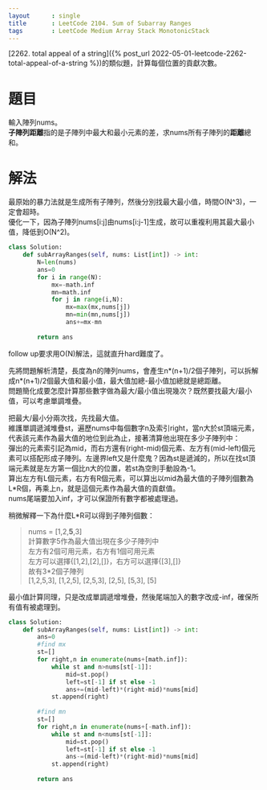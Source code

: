 ```yaml
--- 
layout      : single
title       : LeetCode 2104. Sum of Subarray Ranges
tags        : LeetCode Medium Array Stack MonotonicStack
---
```

[2262. total appeal of a string]({% post_url 2022-05-01-leetcode-2262-total-appeal-of-a-string %})的類似題，計算每個位置的貢獻次數。

# 題目
輸入陣列nums。  
**子陣列距離**指的是子陣列中最大和最小元素的差，求nums所有子陣列的**距離**總和。

# 解法
最原始的暴力法就是生成所有子陣列，然後分別找最大最小值，時間O(N^3)，一定會超時。  
優化一下，因為子陣列nums[i:j]由nums[i:j-1]生成，故可以重複利用其最大最小值，降低到O(N^2)。  

```python
class Solution:
    def subArrayRanges(self, nums: List[int]) -> int:
        N=len(nums)
        ans=0
        for i in range(N):
            mx=-math.inf
            mn=math.inf
            for j in range(i,N):
                mx=max(mx,nums[j])
                mn=min(mn,nums[j])
                ans+=mx-mn
            
        return ans
```

follow up要求用O(N)解法，這就直升hard難度了。  

先將問題解析清楚，長度為n的陣列nums，會產生n*(n+1)/2個子陣列，可以拆解成n*(n+1)/2個最大值和最小值，最大值加總-最小值加總就是總距離。  
問題簡化成要怎麼計算那些數字做為最大/最小值出現幾次？既然要找最大/最小值，可以考慮單調堆疊。  

把最大/最小分兩次找，先找最大值。  
維護單調遞減堆疊st，遍歷nums中每個數字n及索引right，當n大於st頂端元素，代表該元素作為最大值的地位到此為止，接著清算他出現在多少子陣列中：  
彈出的元素索引記為mid，而右方還有(right-mid)個元素、左方有(mid-left)個元素可以搭配形成子陣列。左邊界left又是什麼鬼？因為st是遞減的，所以在找st頂端元素就是左方第一個比n大的位置，若st為空則手動設為-1。  
算出左方有L個元素，右方有R個元素，可以算出以mid為最大值的子陣列個數為L*R個，再乘上n，就是這個元素作為最大值的貢獻值。  
nums尾端要加入inf，才可以保證所有數字都被處理過。  

稍微解釋一下為什麼L*R可以得到子陣列個數：  
> nums = [1,2,**5**,3]  
> 計算數字5作為最大值出現在多少子陣列中  
> 左方有2個可用元素，右方有1個可用元素  
> 左方可以選擇{[1,2],[2],[]}，右方可以選擇{[3],[]}  
> 故有3*2個子陣列  
> [1,2,5,3], [1,2,5], [2,5,3], [2,5], [5,3], [5]

最小值計算同理，只是改成單調遞增堆疊，然後尾端加入的數字改成-inf，確保所有值有被處理到。

```python
class Solution:
    def subArrayRanges(self, nums: List[int]) -> int:
        ans=0
        #find mx
        st=[]
        for right,n in enumerate(nums+[math.inf]):
            while st and n>nums[st[-1]]:
                mid=st.pop()
                left=st[-1] if st else -1
                ans+=(mid-left)*(right-mid)*nums[mid]
            st.append(right)
            
        #find mn
        st=[]
        for right,n in enumerate(nums+[-math.inf]):
            while st and n<nums[st[-1]]:
                mid=st.pop()
                left=st[-1] if st else -1
                ans-=(mid-left)*(right-mid)*nums[mid]
            st.append(right)
            
        return ans
```

